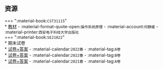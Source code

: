 ## 资源  
=== ":material-book:`CST31115`"  
    * [教材](https://api.ecylt.top/v1/lanzou_link?url=https://cqu-openlib.lanzout.com/iT0j02bq9sah&type=down) - :material-format-quote-open:`操作系统原理` - :material-account:`何静媛` - :material-printer:`西安电子科技大学出版社`  
=== ":material-book:`SE21022`"  
    * 期末试卷  
        * [试卷+答案](https://api.ecylt.top/v1/lanzou_link?url=https://cqu-openlib.lanzout.com/in4LA26mje2b&type=down) - :material-calendar:`2022春` - :material-tag:`A卷`  
        * [试卷+答案](https://api.ecylt.top/v1/lanzou_link?url=https://cqu-openlib.lanzout.com/i8UeI26mje6f&type=down) - :material-calendar:`2022春` - :material-tag:`B卷`  
        * [试卷+答案](https://api.ecylt.top/v1/lanzou_link?url=https://cqu-openlib.lanzout.com/imkqC26mjdyh&type=down) - :material-calendar:`2021春` - :material-tag:`A卷`  